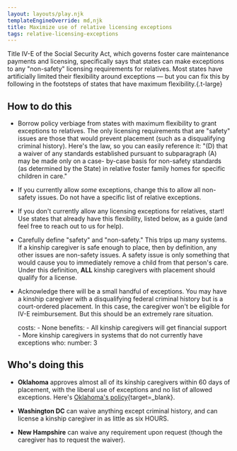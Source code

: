 ```yaml
---
layout: layouts/play.njk
templateEngineOverride: md,njk
title: Maximize use of relative licensing exceptions
tags: relative-licensing-exceptions
---
```


Title IV-E of the Social Security Act, which governs foster care maintenance payments and licensing, specifically says that states can make exceptions to any "non-safety" licensing requirements for relatives. Most states have artificially limited their flexibility around exceptions — but you can fix this by following in the footsteps of states that have maximum flexibility.{.t-large}

## How to do this

* Borrow policy verbiage from states with maximum flexibility to grant exceptions to relatives. The only licensing requirements that are "safety" issues are those that would prevent placement (such as a disqualifying criminal history). Here's the law, so you can easily reference it: "(D) that a waiver of any standards established pursuant to subparagraph (A) may be made only on a case- by-case basis for non-safety standards (as determined by the State) in relative foster family homes for specific children in care."

* If you currently allow _some_ exceptions, change this to allow all non-safety issues. Do not have a specific list of relative exceptions.

* If you don't currently allow any licensing exceptions for relatives, start! Use states that already have this flexibility, listed below, as a guide (and feel free to reach out to us for help).

* Carefully define "safety" and "non-safety." This trips up many systems. If a kinship caregiver is safe enough to place, then by definition, any other issues are non-safety issues. A safety issue is only something that would cause you to immediately remove a child from that person's care. Under this definition, **ALL** kinship caregivers with placement should qualify for a license.

* Acknowledge there will be a small handful of exceptions. You may have a kinship caregiver with a disqualifying federal criminal history but is a court-ordered placement. In this case, the caregiver won't be eligible for IV-E reimbursement. But this should be an extremely rare situation.

    costs:
      - None
    benefits:
      - All kinship caregivers will get financial support
      - More kinship caregivers in systems that do not currently have exceptions
    who:
      number: 3

## Who's doing this

* **Oklahoma** approves almost all of its kinship caregivers within 60 days of placement, with the liberal use of exceptions and no list of allowed exceptions. Here's [Oklahoma's policy](/static/assets/OK_Relative_Exceptions.docx){target=_blank}.

* **Washington DC** can waive anything except criminal history, and can license a kinship caregiver in as little as six HOURS.

* **New Hampshire** can waive any requirement upon request (though the caregiver has to request the waiver).